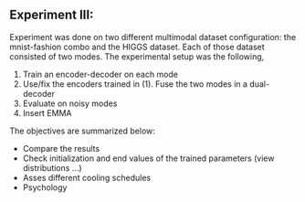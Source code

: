 
## Experiment III:

Experiment was done on two different multimodal dataset configuration: the mnist-fashion
combo and the HIGGS dataset. Each of those dataset consisted of two modes. The experimental
setup was the following,
1. Train an encoder-decoder on each mode
2. Use/fix the encoders trained in (1). Fuse the two modes in a dual-decoder
3. Evaluate on noisy modes
4. Insert EMMA

The objectives are summarized below:

- Compare the results
- Check initialization and end values of the trained parameters (view distributions ...)
- Asses different cooling schedules
- Psychology
